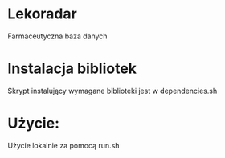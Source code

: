 # Lekoradar
Farmaceutyczna baza danych

# Instalacja bibliotek
Skrypt instalujący wymagane biblioteki jest w dependencies.sh

# Użycie:
Użycie lokalnie za pomocą run.sh
